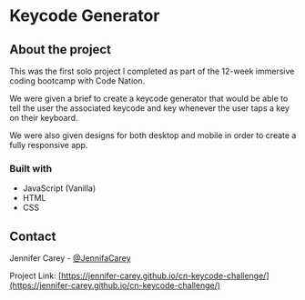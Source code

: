 # Keycode Generator

## About the project

This was the first solo project I completed as part of the 12-week immersive coding bootcamp with Code Nation.

We were given a brief to create a keycode generator that would be able to tell the user the associated keycode and key whenever the user taps a key on their keyboard.

We were also given designs for both desktop and mobile in order to create a fully responsive app.

### Built with

- JavaScript (Vanilla)
- HTML
- CSS

## Contact

Jennifer Carey - [@JennifaCarey](https://twitter.com/JennifaCarey)

Project Link: [https://jennifer-carey.github.io/cn-keycode-challenge/](https://jennifer-carey.github.io/cn-keycode-challenge/)




